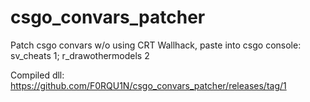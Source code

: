 # csgo_convars_patcher

Patch csgo convars w/o using CRT
Wallhack, paste into csgo console: sv_cheats 1; r_drawothermodels 2

Compiled dll: https://github.com/F0RQU1N/csgo_convars_patcher/releases/tag/1
